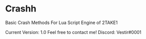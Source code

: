 # Crashh
Basic Crash Methods For Lua Script Engine of 2TAKE1

Current Version: 1.0
Feel free to contact me!
Discord: Vestir#0001
